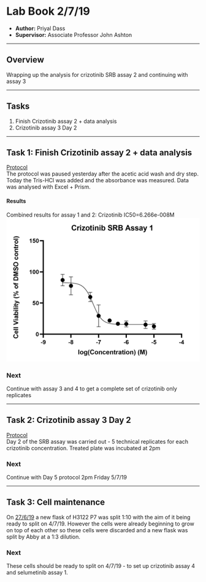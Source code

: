 # Lab Book 2/7/19
- **Author:** Priyal Dass
- **Supervisor:** Associate Professor John Ashton
------------------------------------------------------------------
## Overview
Wrapping up the analysis for crizotinib SRB assay 2 and continuing with assay 3

------------------------------------------------------------------
## Tasks
1. Finish Crizotinib assay 2 + data analysis
2. Crizotinib assay 3 Day 2
------------------------------------------------------------------
## Task 1: Finish Crizotinib assay 2 + data analysis

[Protocol](../Protocols/SRB_Cytotoxicity_assay.md)<br>
The protocol was paused yesterday after the acetic acid wash and dry step. Today the Tris-HCl was added and the absorbance was measured.
Data was analysed with Excel + Prism.

#### Results
Combined results for assay 1 and 2:
Crizotinib IC50=6.266e-008M
![](../Daily_lab_book/Figure_cache/Crizotinib_assay_1-2.jpg)


### Next
Continue with assay 3 and 4 to get a complete set of crizotinib only replicates

------------------------------------------------------------------
## Task 2: Crizotinib assay 3 Day 2

[Protocol](../Protocols/SRB_Cytotoxicity_assay.md)<br>
Day 2 of the SRB assay was carried out - 5 technical replicates for each crizotinib concentration.
Treated plate was incubated at 2pm

### Next
Continue with Day 5 protocol 2pm Friday 5/7/19

------------------------------------------------------------------
## Task 3: Cell maintenance

On [27/6/19](LB_19-06-27.md) a new flask of H3122 P7 was split 1:10 with the aim of it being ready to split on 4/7/19. However the cells were already beginning to grow on top of each other so these cells were discarded and a new flask was split by Abby at a 1:3 dilution. 

### Next
These cells should be ready to split on 4/7/19 - to set up crizotinib assay 4 and selumetinib assay 1.

